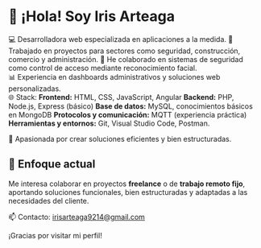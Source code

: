 # 👋 ¡Hola! Soy Iris Arteaga

💻 Desarrolladora web especializada en aplicaciones a la medida. 
🔧 Trabajado en proyectos para sectores como seguridad, construcción, comercio y administración.
🔐 He colaborado en sistemas de seguridad como control de acceso mediante reconocimiento facial.  
📊 Experiencia en dashboards administrativos y soluciones web personalizadas.  
🌐 Stack: 
**Frontend:** HTML, CSS, JavaScript, Angular
**Backend:** PHP, Node.js, Express (básico)
**Base de datos:** MySQL, conocimientos básicos en MongoDB
**Protocolos y comunicación:** MQTT (experiencia práctica)
**Herramientas y entornos:** Git, Visual Studio Code, Postman.

🧠 Apasionada por crear soluciones eficientes y bien estructuradas.  

## 🚀 Enfoque actual
Me interesa colaborar en proyectos **freelance** o de **trabajo remoto fijo**, aportando soluciones funcionales, bien estructuradas y adaptadas a las necesidades del cliente.

📫 Contacto: irisarteaga9214@gmail.com

¡Gracias por visitar mi perfil!
